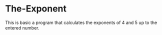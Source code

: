 # The-Exponent
This is basic a program that calculates the exponents of 4 and 5 up to the entered number.
